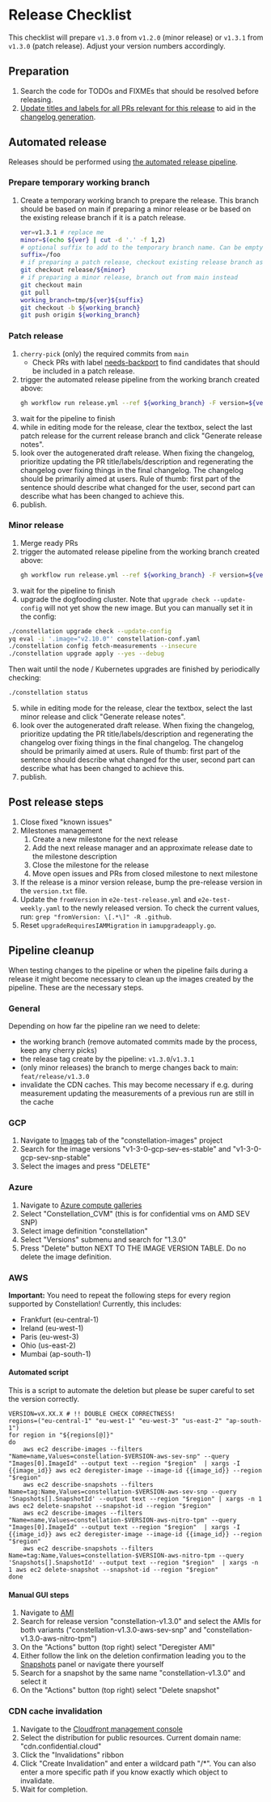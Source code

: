 # Release Checklist

This checklist will prepare `v1.3.0` from `v1.2.0` (minor release) or `v1.3.1` from `v1.3.0` (patch release). Adjust your version numbers accordingly.

## Preparation

1. Search the code for TODOs and FIXMEs that should be resolved before releasing.
2. [Update titles and labels for all PRs relevant for this release](/dev-docs/conventions.md#pr-conventions) to aid in the [changelog generation](/.github/release.yml).



## Automated release

Releases should be performed using [the automated release pipeline](https://github.com/edgelesssys/constellation/actions/workflows/release.yml).

### Prepare temporary working branch

1. Create a temporary working branch to prepare the release. This branch should be based on main if preparing a minor release or be based on the existing release branch if it is a patch release.
   ```sh
   ver=v1.3.1 # replace me
   minor=$(echo ${ver} | cut -d '.' -f 1,2)
   # optional suffix to add to the temporary branch name. Can be empty: suffix=
   suffix=/foo
   # if preparing a patch release, checkout existing release branch as base
   git checkout release/${minor}
   # if preparing a minor release, branch out from main instead
   git checkout main
   git pull
   working_branch=tmp/${ver}${suffix}
   git checkout -b ${working_branch}
   git push origin ${working_branch}
   ```


### Patch release

1. `cherry-pick` (only) the required commits from `main`
   * Check PRs with label [needs-backport](https://github.com/edgelesssys/constellation/pulls?q=is%3Apr+is%3Aclosed+label%3A%22needs+backport%22) to find candidates that should be included in a patch release.
2. trigger the automated release pipeline from the working branch created above:
   ```sh
   gh workflow run release.yml --ref ${working_branch} -F version=${ver} -F kind=patch
   ```
3. wait for the pipeline to finish
4. while in editing mode for the release, clear the textbox, select the last patch release for the current release branch and click "Generate release notes".
5. look over the autogenerated draft release. When fixing the changelog, prioritize updating the PR title/labels/description and regenerating the changelog over fixing things in the final changelog. The changelog should be primarily aimed at users. Rule of thumb: first part of the sentence should describe what changed for the user, second part can describe what has been changed to achieve this.
6. publish.
### Minor release

1. Merge ready PRs
2. trigger the automated release pipeline from the working branch created above:
   ```sh
   gh workflow run release.yml --ref ${working_branch} -F version=${ver} -F kind=minor
   ```
3. wait for the pipeline to finish
4. upgrade the dogfooding cluster. Note that `upgrade check --update-config` will not yet show the new image. But you can manually set it in the config:
```sh
./constellation upgrade check --update-config
yq eval -i '.image="v2.10.0"' constellation-conf.yaml
./constellation config fetch-measurements --insecure
./constellation upgrade apply --yes --debug
```
Then wait until the node / Kubernetes upgrades are finished by periodically checking:
```sh
./constellation status
```
5. while in editing mode for the release, clear the textbox, select the last minor release and click "Generate release notes".
6. look over the autogenerated draft release. When fixing the changelog, prioritize updating the PR title/labels/description and regenerating the changelog over fixing things in the final changelog. The changelog should be primarily aimed at users. Rule of thumb: first part of the sentence should describe what changed for the user, second part can describe what has been changed to achieve this.
7. publish.

## Post release steps

1. Close fixed "known issues"
2. Milestones management
   1. Create a new milestone for the next release
   2. Add the next release manager and an approximate release date to the milestone description
   3. Close the milestone for the release
   4. Move open issues and PRs from closed milestone to next milestone
3.  If the release is a minor version release, bump the pre-release version in the `version.txt` file.
4. Update the `fromVersion` in `e2e-test-release.yml` and `e2e-test-weekly.yaml` to the newly released version. To check the current values, run: `grep "fromVersion: \[.*\]" -R .github`.
5. Reset `upgradeRequiresIAMMigration`  in `iamupgradeapply.go`.

## Pipeline cleanup

When testing changes to the pipeline or when the pipeline fails during a release it might become necessary to clean up the images created by the pipeline.
These are the necessary steps.

### General

Depending on how far the pipeline ran we need to delete:
- the working branch (remove automated commits made by the process, keep any cherry picks)
- the release tag create by the pipeline: `v1.3.0`/`v1.3.1`
- (only minor releases) the branch to merge changes back to main: `feat/release/v1.3.0`
- invalidate the CDN caches. This may become necessary if e.g. during measurement updating the measurements of a previous run are still in the cache

### GCP
1. Navigate to [Images](https://console.cloud.google.com/compute/images?tab=images&project=constellation-images) tab of the "constellation-images" project
2. Search for the image versions "v1-3-0-gcp-sev-es-stable" and "v1-3-0-gcp-sev-snp-stable"
3. Select the images and press "DELETE" 

### Azure
1. Navigate to [Azure compute galleries](https://portal.azure.com/#view/HubsExtension/BrowseResource/resourceType/Microsoft.Compute%2Fgalleries)
2. Select "Constellation_CVM" (this is for confidential vms on AMD SEV SNP)
3. Select image definition "constellation"
4. Select "Versions" submenu and search for "1.3.0"
5. Press "Delete" button NEXT TO THE IMAGE VERSION TABLE. Do no delete the image definition.

### AWS
**Important:** You need to repeat the following steps for every region supported by Constellation!
Currently, this includes: 
- Frankfurt (eu-central-1)
- Ireland (eu-west-1)
- Paris (eu-west-3)
- Ohio (us-east-2)
- Mumbai (ap-south-1) 

#### Automated script
This is a script to automate the deletion but please be super careful to set the version correctly.
```
VERSION=vX.XX.X # !! DOUBLE CHECK CORRECTNESS!
regions=("eu-central-1" "eu-west-1" "eu-west-3" "us-east-2" "ap-south-1")
for region in "${regions[@]}"
do
    aws ec2 describe-images --filters "Name=name,Values=constellation-$VERSION-aws-sev-snp" --query "Images[0].ImageId" --output text --region "$region"  | xargs -I {{image_id}} aws ec2 deregister-image --image-id {{image_id}} --region "$region"
    aws ec2 describe-snapshots --filters Name=tag:Name,Values=constellation-$VERSION-aws-sev-snp --query 'Snapshots[].SnapshotId' --output text --region "$region" | xargs -n 1 aws ec2 delete-snapshot --snapshot-id --region "$region"
    aws ec2 describe-images --filters "Name=name,Values=constellation-$VERSION-aws-nitro-tpm" --query "Images[0].ImageId" --output text --region "$region"  | xargs -I {{image_id}} aws ec2 deregister-image --image-id {{image_id}} --region "$region"
    aws ec2 describe-snapshots --filters Name=tag:Name,Values=constellation-$VERSION-aws-nitro-tpm --query 'Snapshots[].SnapshotId' --output text --region "$region"  | xargs -n 1 aws ec2 delete-snapshot --snapshot-id --region "$region"
done
```

#### Manual GUI steps
1. Navigate to [AMI](https://eu-central-1.console.aws.amazon.com/ec2/home?region=eu-central-1#Images:visibility=owned-by-me)
2. Search for release version "constellation-v1.3.0" and select the AMIs for both variants ("constellation-v1.3.0-aws-sev-snp" and "constellation-v1.3.0-aws-nitro-tpm")
3. On the "Actions" button (top right) select "Deregister AMI"
4. Either follow the link on the deletion confirmation leading you to the [Snapshots](https://eu-central-1.console.aws.amazon.com/ec2/home?region=eu-central-1#Snapshots) panel or navigate there yourself
5. Search for a snapshot by the same name "constellation-v1.3.0" and select it
6. On the "Actions" button (top right) select "Delete snapshot"

### CDN cache invalidation

1. Navigate to the [Cloudfront management console](https://us-east-1.console.aws.amazon.com/cloudfront/v3/home?region=us-east-1#/distributions)
2. Select the distribution for public resources. Current domain name: "cdn.confidential.cloud"
3. Click the "Invalidations" ribbon
4. Click "Create Invalidation" and enter a wildcard path "/*". You can also enter a more specific path if you know exactly which object to invalidate.
5. Wait for completion.
